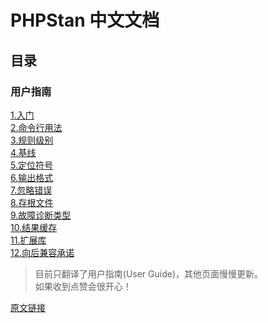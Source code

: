 # PHPStan 中文文档

## 目录
### 用户指南

[1.入门](/用户指南/01.入门.md)  
[2.命令行用法](/用户指南/02.命令行用法.md)  
[3.规则级别](/用户指南/03.规则级别.md)  
[4.基线](/用户指南/04.基线.md)  
[5.定位符号](/用户指南/05.定位符号.md)  
[6.输出格式](/用户指南/06.输出格式.md)  
[7.忽略错误](/用户指南/07.忽略错误.md)  
[8.存根文件](/用户指南/08.存根文件.md)  
[9.故障诊断类型](/用户指南/09.故障诊断类型.md)  
[10.结果缓存](/用户指南/10.结果缓存.md)  
[11.扩展库](/用户指南/11.扩展库.md)  
[12.向后兼容承诺](/用户指南/12.向后兼容承诺.md)  

> 目前只翻译了用户指南(User Guide)，其他页面慢慢更新。  
> 如果收到点赞会很开心！

[原文链接](https://phpstan.org/user-guide/getting-started)

